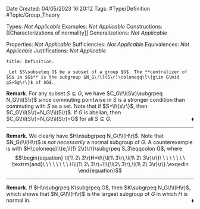 <div class="topSpace"></div>

Date Created: 04/05/2023 16:20:12
Tags: #Type/Definition #Topic/Group_Theory

Types: _Not Applicable_
Examples: _Not Applicable_
Constructions: [[Characterizations of normality]]
Generalizations: _Not Applicable_

Properties: _Not Applicable_
Sufficiencies: _Not Applicable_
Equivalences: _Not Applicable_
Justifications: _Not Applicable_

``` ad-Definition
title: Definition.

_Let $S\subseteq G$ be a subset of a group $G$. The **centralizer of $S$ in $G$** is the subgroup $N_G\!\l(S\r)\coloneqq\l\{g\in G\mid gS=Sg\r\}$ of $G$._

```

**Remark.** For any subset $S\subseteq G$, we have $C_G\!\l(S\r)\subgrpeq N_G\!\l(S\r)$ since commuting pointwise in $S$ is a stronger condition than commuting with $S$ as a set. Note that if $S=\l\{s\r\}$, then $C_G\!\l(S\r)=N_G\!\l(S\r)$. If $G$ is abelian, then $C_G\!\l(S\r)=N_G\!\l(S\r)=G$ for all $S\subseteq G$.<span style="float:right;">$\blacklozenge$</span>

---

**Remark.** We clearly have $H\nsubgrpeq N_G\!\l(H\r)$. Note that $N_G\!\l(H\r)$ is _not necessarily_ a normal subgroup of $G$. A counterexample is with $H\coloneqq\l\{e,\l(1\ 2\r)\r\}\subgrpeq S_3\eqqcolon G$, where
$$\begin{equation}
    \l(1\ 2\ 3\r)H=\l\{\l(1\ 3\r),\l(1\ 2\ 3\r)\r\}\ \ \ \ \ \ \ \ \textrm{and}\ \ \ \ \ \ \ \ H\l(1\ 2\ 3\r)=\l\{\l(2\ 3\r),\l(1\ 2\ 3\r)\r\}.\exqedin
\end{equation}$$

---


**Remark.** If $H\nsubgrpeq K\subgrpeq G$, then $K\subgrpeq N_G\!\l(H\r)$, which shows that $N_G\!\l(H\r)$ is the largest subgroup of $G$ in which $H$ is normal in.<span style="float:right;">$\blacklozenge$</span>

